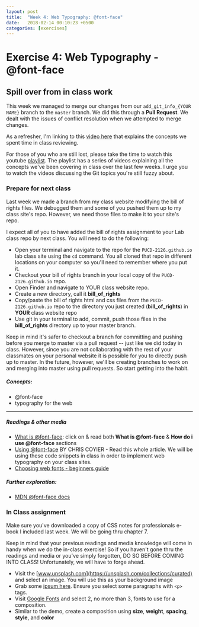 ```yaml
---
layout: post
title:  "Week 4: Web Typography: @font-face"
date:   2018-02-14 00:10:23 +0500
categories: [exercises]
---
```


# Exercise 4: Web Typography - @font-face

## Spill over from in class work
This week we managed to merge our changes from our `add_git_info_{YOUR NAME}` branch to the `master` branch. We did this through a **Pull Request**. We dealt with the issues of conflict resolution when we attempted to merge changes. 

As a refresher, I'm linking to this [video here](https://www.youtube.com/watch?v=sfT0WrChMrM) that explains the concepts we spent time in class reviewing. 

For those of you who are still lost, please take the time to watch this youtube [playlist](https://www.youtube.com/watch?v=vR-y_2zWrIE&list=PLWKjhJtqVAbkFiqHnNaxpOPhh9tSWMXIF). The playlist has a series of videos explaining all the concepts we've been covering in class over the last few weeks. I urge you to watch the videos discussing the Git topics you're still fuzzy about.

### Prepare for next class

Last week we made a branch from my class website modifying the bill of rights files. We debugged them and some of you pushed them up to my class site's repo. However, we need those files to make it to your site's repo.

I expect all of you to have added the bill of rights assignment to your Lab class repo by next class. You will need to do the following:

- Open your terminal and navigate to the repo for the `PUCD-2126.github.io` lab class site using the `cd` command. You all cloned that repo in different locations on your computer so you'll need to remember where you put it.
- Checkout your bill of rights branch in your local copy of the `PUCD-2126.github.io` repo.
- Open Finder and navigate to YOUR class website repo.
- Create a new directory, call it **bill_of_rights**
- Copy/paste the bill of rights html and css files from the `PUCD-2126.github.io` repo to the directory you just created (**bill_of_rights**) in **YOUR** class website repo
- Use git in your terminal to add, commit, push those files in the **bill_of_rights** directory up to your master branch.

Keep in mind it's safer to checkout a branch for committing and pushing before you merge to master via a pull request -- just like we did today in class. However, since you are not collaborating with the rest of your classmates on your personal website it is possible for you to directly push up to master. In the future, however, we'll be creating branches to work on and merging into master using pull requests. So start getting into the habit. 

##### Concepts:
- @font-face
- typography for the web

---

##### Readings & other media
- [What is @font-face](http://www.font-face.com/): click on & read both **What is @font-face** & **How do i use @font-face** sections
- [Using @font-face](https://css-tricks.com/snippets/css/using-font-face/) BY CHRIS COYIER - Read this whole article. We will be using these code snippets in class in order to implement web typography on your class sites.
- [Choosing web fonts - beginners guide](https://design.google/library/choosing-web-fonts-beginners-guide/)

##### Further exploration:
- [MDN @font-face docs](https://developer.mozilla.org/en-US/docs/Web/CSS/@font-face)

### In Class assignment

Make sure you've downloaded a copy of CSS notes for professionals e-book I included last week. We will be going thru chapter 7.

Keep in mind that your previous readings and media knowledge will come in handy when we do the in-class exercise! So if you haven't gone thru the readings and media or you've simply forgotten, DO SO BEFORE COMING INTO CLASS! Unfortunately, we will have to forge ahead.

- Visit the [www.unsplash.com](https://unsplash.com/collections/curated) and select an image. You will use this as your background image
- Grab some [ipsum here](https://www.webpagefx.com/tools/lorem-ipsum-generator/). Ensure you select some paragraphs with `<p>` tags.
- Visit [Google Fonts](https://fonts.google.com) and select 2, no more than 3, fonts to use for a composition.
- Similar to the demo, create a composition using **size**, **weight**, **spacing**, **style**, and **color**